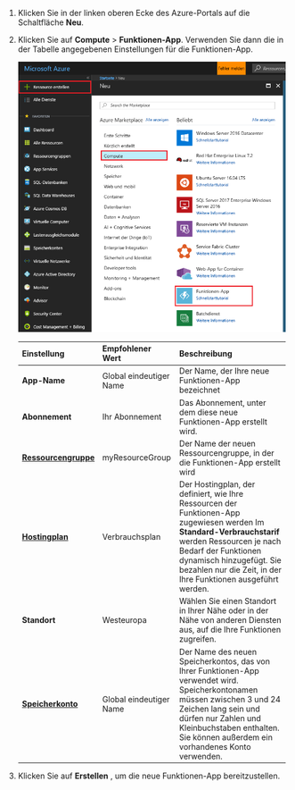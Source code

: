 1. Klicken Sie in der linken oberen Ecke des Azure-Portals auf die Schaltfläche **Neu**.

1. Klicken Sie auf **Compute** > **Funktionen-App**. Verwenden Sie dann die in der Tabelle angegebenen Einstellungen für die Funktionen-App.

    ![Erstellen einer Funktionen-App im Azure-Portal](./media/functions-create-function-app-portal/function-app-create-flow.png)

    | Einstellung      | Empfohlener Wert  | Beschreibung                                        |
    | ------------ |  ------- | -------------------------------------------------- |
    | **App-Name** | Global eindeutiger Name | Der Name, der Ihre neue Funktionen-App bezeichnet | 
    | **Abonnement** | Ihr Abonnement | Das Abonnement, unter dem diese neue Funktionen-App erstellt wird. | 
    | **[Ressourcengruppe](../articles/azure-resource-manager/resource-group-overview.md)** |  myResourceGroup | Der Name der neuen Ressourcengruppe, in der die Funktionen-App erstellt wird | 
    | **[Hostingplan](../articles/azure-functions/functions-scale.md)** |   Verbrauchsplan | Der Hostingplan, der definiert, wie Ihre Ressourcen der Funktionen-App zugewiesen werden Im **Standard-Verbrauchstarif** werden Ressourcen je nach Bedarf der Funktionen dynamisch hinzugefügt. Sie bezahlen nur die Zeit, in der Ihre Funktionen ausgeführt werden.   |
    | **Standort** | Westeuropa | Wählen Sie einen Standort in Ihrer Nähe oder in der Nähe von anderen Diensten aus, auf die Ihre Funktionen zugreifen. |
    | **[Speicherkonto](../articles/storage/common/storage-create-storage-account.md#create-a-storage-account)** |  Global eindeutiger Name |  Der Name des neuen Speicherkontos, das von Ihrer Funktionen-App verwendet wird. Speicherkontonamen müssen zwischen 3 und 24 Zeichen lang sein und dürfen nur Zahlen und Kleinbuchstaben enthalten. Sie können außerdem ein vorhandenes Konto verwenden. |

1. Klicken Sie auf **Erstellen** , um die neue Funktionen-App bereitzustellen.
